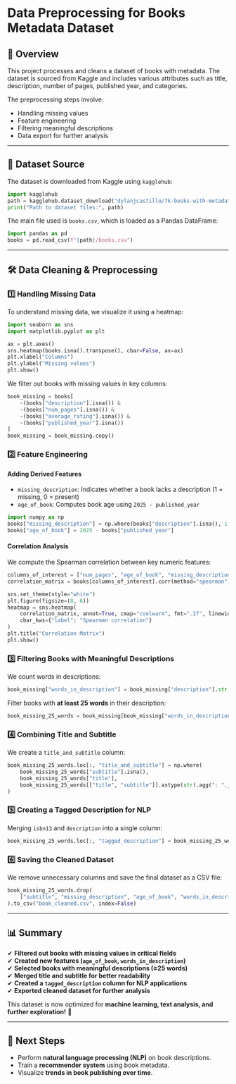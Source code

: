 # Data Preprocessing for Books Metadata Dataset

## 📌 Overview
This project processes and cleans a dataset of books with metadata. The dataset is sourced from Kaggle and includes various attributes such as title, description, number of pages, published year, and categories.

The preprocessing steps involve:
- Handling missing values
- Feature engineering
- Filtering meaningful descriptions
- Data export for further analysis

---

## 📂 Dataset Source
The dataset is downloaded from Kaggle using `kagglehub`:
```python
import kagglehub
path = kagglehub.dataset_download("dylanjcastillo/7k-books-with-metadata")
print("Path to dataset files:", path)
```

The main file used is `books.csv`, which is loaded as a Pandas DataFrame:
```python
import pandas as pd
books = pd.read_csv(f"{path}/books.csv")
```

---

## 🛠 Data Cleaning & Preprocessing

### 1️⃣ **Handling Missing Data**
To understand missing data, we visualize it using a heatmap:
```python
import seaborn as sns
import matplotlib.pyplot as plt

ax = plt.axes()
sns.heatmap(books.isna().transpose(), cbar=False, ax=ax)
plt.xlabel("Columns")
plt.ylabel("Missing values")
plt.show()
```

We filter out books with missing values in key columns:
```python
book_missing = books[
    ~(books["description"].isna()) &
    ~(books["num_pages"].isna()) &
    ~(books["average_rating"].isna()) &
    ~(books["published_year"].isna())
]
book_missing = book_missing.copy()
```

### 2️⃣ **Feature Engineering**
#### **Adding Derived Features**
- `missing_description`: Indicates whether a book lacks a description (1 = missing, 0 = present)
- `age_of_book`: Computes book age using `2025 - published_year`
```python
import numpy as np
books["missing_description"] = np.where(books["description"].isna(), 1, 0)
books["age_of_book"] = 2025 - books["published_year"]
```

#### **Correlation Analysis**
We compute the Spearman correlation between key numeric features:
```python
columns_of_interest = ["num_pages", "age_of_book", "missing_description", "average_rating"]
correlation_matrix = books[columns_of_interest].corr(method="spearman")

sns.set_theme(style="white")
plt.figure(figsize=(8, 6))
heatmap = sns.heatmap(
    correlation_matrix, annot=True, cmap="coolwarm", fmt=".2f", linewidths=0.5,
    cbar_kws={"label": "Spearman correlation"}
)
plt.title("Correlation Matrix")
plt.show()
```

### 3️⃣ **Filtering Books with Meaningful Descriptions**
We count words in descriptions:
```python
book_missing["words_in_description"] = book_missing["description"].str.split().str.len()
```
Filter books with **at least 25 words** in their description:
```python
book_missing_25_words = book_missing[book_missing["words_in_description"] >= 25].copy()
```

### 4️⃣ **Combining Title and Subtitle**
We create a `title_and_subtitle` column:
```python
book_missing_25_words.loc[:, "title_and_subtitle"] = np.where(
    book_missing_25_words["subtitle"].isna(),
    book_missing_25_words["title"],
    book_missing_25_words[["title", "subtitle"]].astype(str).agg(": ".join, axis=1)
)
```

### 5️⃣ **Creating a Tagged Description for NLP**
Merging `isbn13` and `description` into a single column:
```python
book_missing_25_words.loc[:, "tagged_description"] = book_missing_25_words[["isbn13", "description"]].astype(str).agg(" ".join, axis=1)
```

### 6️⃣ **Saving the Cleaned Dataset**
We remove unnecessary columns and save the final dataset as a CSV file:
```python
book_missing_25_words.drop(
    ["subtitle", "missing_description", "age_of_book", "words_in_description"], axis=1
).to_csv("book_cleaned.csv", index=False)
```

---

## 📊 Summary
✔ **Filtered out books with missing values in critical fields**  
✔ **Created new features (`age_of_book`, `words_in_description`)**  
✔ **Selected books with meaningful descriptions (≥25 words)**  
✔ **Merged title and subtitle for better readability**  
✔ **Created a `tagged_description` column for NLP applications**  
✔ **Exported cleaned dataset for further analysis**  

This dataset is now optimized for **machine learning, text analysis, and further exploration!** 🚀

---

## 📌 Next Steps
- Perform **natural language processing (NLP)** on book descriptions.
- Train a **recommender system** using book metadata.
- Visualize **trends in book publishing over time**.


